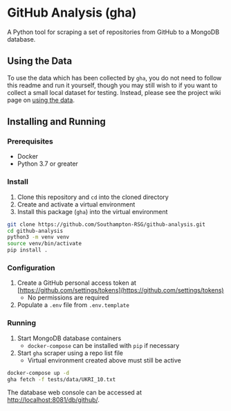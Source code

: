 
# GitHub Analysis (gha)

A Python tool for scraping a set of repositories from GitHub to a MongoDB database.

## Using the Data

To use the data which has been collected by `gha`, you do not need to follow this readme and run it yourself, though you may still wish to if you want to collect a small local dataset for testing.
Instead, please see the project wiki page on [using the data](https://github.com/Southampton-RSG/github-analysis/wiki/Using-the-Data).

## Installing and Running

### Prerequisites

- Docker
- Python 3.7 or greater

### Install

1. Clone this repository and `cd` into the cloned directory
2. Create and activate a virtual environment
3. Install this package (`gha`) into the virtual environment

```bash
git clone https://github.com/Southampton-RSG/github-analysis.git
cd github-analysis
python3 -m venv venv
source venv/bin/activate
pip install .
```

### Configuration

1. Create a GitHub personal access token at [https://github.com/settings/tokens](https://github.com/settings/tokens)
    - No permissions are required
2. Populate a `.env` file from `.env.template`

### Running

1. Start MongoDB database containers
    - `docker-compose` can be installed with `pip` if necessary
2. Start `gha` scraper using a repo list file
    - Virtual environment created above must still be active

```bash
docker-compose up -d
gha fetch -f tests/data/UKRI_10.txt
```

The database web console can be accessed at [http://localhost:8081/db/github/](http://localhost:8081/db/github/).
